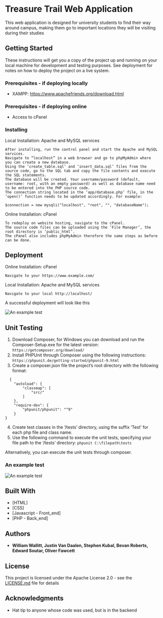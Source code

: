 # Treasure Trail Web Application

This web application is designed for university students to find their way around campus,
making them go to important locations they will be visiting during their studies

## Getting Started

These instructions will get you a copy of the project up and running on your local machine for development and testing purposes.
See deployment for notes on how to deploy the project on a live system.

### Prerequisites - if deploying locally

* XAMPP: https://www.apachefriends.org/download.html

### Prerequisites - if deploying online

* Access to cPanel

### Installing

Local Installation: Apache and MySQL services

```
After installing, run the control panel and start the Apache and MySQL services. 
Navigate to “localhost” in a web browser and go to phpMyAdmin where you can create a new database.
Using the ‘create_table.sql’ and ‘insert_data.sql’ files from the source code, go to the SQL tab and copy the file contents and execute the SQL statements. 
The database will be created. Your username/password (default, username: root, with an empty password) as well as database name need to be entered into the PHP source code.
The connection string located in the ‘app/database.php’ file, in the ‘open()’ function needs to be updated accordingly. For example:

$connection = new mysqli("localhost", "root", "", "databaseName");
```

Online Installation: cPanel

```
To redeploy on website hosting, navigate to the cPanel.
The source code files can be uploaded using the ‘File Manager’, the root directory is ‘public_html’.
The cPanel also includes phpMyAdmin therefore the same steps as before can be done.
```

## Deployment

Online Installation: cPanel

```
Navigate to your https://www.example.com/
```

Local Installation: Apache and MySQL services

```
Navigate to your local http://localhost/
```

A successful deployment will look like this

![An example test](https://i.gyazo.com/281530ef50f89f55c0460419ebe8f2dc.png)


## Unit Testing
1. Download Composer, for Windows you can download and run the Composer-Setup.exe for the latest version:
```https://getcomposer.org/download/```
2. Install PHPUnit through Composer using the following instructions:
```https://phpunit.de/getting-started/phpunit-9.html```
3. Create a composer.json file the project’s root directory with the following format:
```
  {
    "autoload": {
        "classmap": [
            "src/"
        ]
    },
    "require-dev": {
        "phpunit/phpunit": "^9"
    }
} 
```
4. Create test classes in the ‘/tests’ directory, using the suffix ‘Test’ for each php file and class name.
5. Use the following command to execute the unit tests, specifying your file path to the ‘/tests’ directory:
```phpunit C:\filepath\tests```

Alternatively, you can execute the unit tests through composer.

### An example test

![An example test](https://i.gyazo.com/7e1b881eef730ec4a7defcaa1ab80258.png)



## Built With

* [HTML]
* [CSS]
* [Javascript - Front_end]
* [PHP - Back_end]

## Authors

* **William Wallitt, Justin Van Daalen, Stephen Kubal, Bevan Roberts, Edward Soutar, Oliver Fawcett**

## License

This project is licensed under the Apache License 2.0 - see the [LICENSE.md](LICENSE.md) file for details

## Acknowledgments

* Hat tip to anyone whose code was used, but is in the backend

